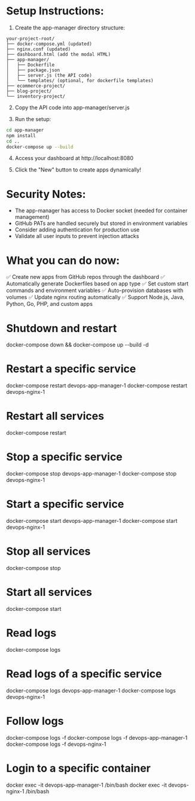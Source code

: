 # Setup Instructions:

1. Create the app-manager directory structure:
```
your-project-root/
├── docker-compose.yml (updated)
├── nginx.conf (updated)
├── dashboard.html (add the modal HTML)
├── app-manager/
│   ├── Dockerfile
│   ├── package.json
│   ├── server.js (the API code)
│   └── templates/ (optional, for dockerfile templates)
├── ecommerce-project/
├── blog-project/
└── inventory-project/
```

2. Copy the API code into app-manager/server.js

3. Run the setup:
```bash
cd app-manager
npm install
cd ..
docker-compose up --build
```

4. Access your dashboard at http://localhost:8080

5. Click the "New" button to create apps dynamically!

# Security Notes:
- The app-manager has access to Docker socket (needed for container management)
- GitHub PATs are handled securely but stored in environment variables
- Consider adding authentication for production use
- Validate all user inputs to prevent injection attacks

# What you can do now:
✅ Create new apps from GitHub repos through the dashboard
✅ Automatically generate Dockerfiles based on app type
✅ Set custom start commands and environment variables
✅ Auto-provision databases with volumes
✅ Update nginx routing automatically
✅ Support Node.js, Java, Python, Go, PHP, and custom apps

# Shutdown and restart
docker-compose down &&  docker-compose up --build -d

# Restart a specific service
docker-compose restart devops-app-manager-1
docker-compose restart devops-nginx-1

# Restart all services
docker-compose restart

# Stop a specific service
docker-compose stop devops-app-manager-1
docker-compose stop devops-nginx-1

# Start a specific service
docker-compose start devops-app-manager-1
docker-compose start devops-nginx-1

# Stop all services
docker-compose stop

# Start all services
docker-compose start

# Read logs
docker-compose logs

# Read logs of a specific service
docker-compose logs devops-app-manager-1
docker-compose logs devops-nginx-1

# Follow logs
docker-compose logs -f
docker-compose logs -f devops-app-manager-1
docker-compose logs -f devops-nginx-1

# Login to a specific container
docker exec -it devops-app-manager-1 /bin/bash
docker exec -it devops-nginx-1 /bin/bash